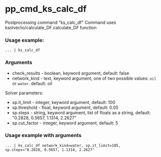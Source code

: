 # pp_cmd_ks_calc_df
Postprocessing command "ks_calc_df"
Command uses ksolver/io/calculate_DF.calculate_DF function

### Usage example:
`... | ks_calc_df`

### Arguments
- check_results - boolean, keyword argument, default: false
- network_kind - text, keyword argument, one of two possible values: `oil` or `water`. default: oil

Solver parameters:  
- sp.it_limit - integer, keyword argument, default: 100
- sp.threshold - float, keyword argument, default: 0.05
- sp.steps - string, keyword argument, list of floats as a string, default: "0.2828, 0.5657, 1.1314, 2.2627"
- sp.cut_factor - integer, keyword argument, default: 5

### Usage example with arguments 
`... | ks_calc_df network_kind=water, sp.it_limit=105, sp.steps="0.2828, 0.5657, 1.1314, 2.2627"`



